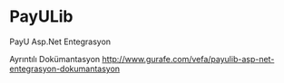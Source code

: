 PayULib
=======

PayU Asp.Net Entegrasyon

Ayrıntılı Dokümantasyon
http://www.gurafe.com/vefa/payulib-asp-net-entegrasyon-dokumantasyon
